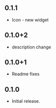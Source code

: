 ## 0.1.1

* Icon - new widget

## 0.1.0+2

* description change

## 0.1.0+1

* Readme fixes

## 0.1.0

* Initial release.
